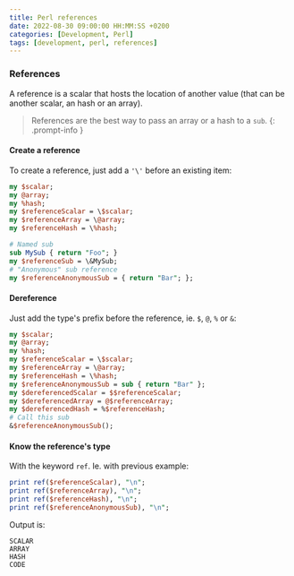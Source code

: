 ```yaml
---
title: Perl references
date: 2022-08-30 09:00:00 HH:MM:SS +0200
categories: [Development, Perl]
tags: [development, perl, references]
---
```


### References

A reference is a scalar that hosts the location of another value (that can be another scalar, an hash or an array).

> References are the best way to pass an array or a hash to a `sub`.
{: .prompt-info }

#### Create a reference

To create a reference, just add a `'\'` before an existing item:

```perl
my $scalar;
my @array;
my %hash;
my $referenceScalar = \$scalar;
my $referenceArray = \@array;
my $referenceHash = \%hash;

# Named sub
sub MySub { return "Foo"; }
my $referenceSub = \&MySub;
# "Anonymous" sub reference
my $referenceAnonymousSub = { return "Bar"; };
```

#### Dereference

Just add the type's prefix before the reference, ie. `$`, `@`, `%` or `&`:

```perl
my $scalar;
my @array;
my %hash;
my $referenceScalar = \$scalar;
my $referenceArray = \@array;
my $referenceHash = \%hash;
my $referenceAnonymousSub = sub { return "Bar" };
my $dereferencedScalar = $$referenceScalar;
my $dereferencedArray = @$referenceArray;
my $dereferencedHash = %$referenceHash;
# Call this sub
&$referenceAnonymousSub();
```

#### Know the reference's type

With the keyword `ref`. Ie. with previous example:

```perl
print ref($referenceScalar), "\n";
print ref($referenceArray), "\n";
print ref($referenceHash), "\n";
print ref($referenceAnonymousSub), "\n";
```

Output is:

```text
SCALAR
ARRAY
HASH
CODE
```
